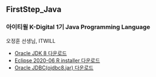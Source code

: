## FirstStep_Java
### 아이티윌 K-Digital 1기 Java Programming Language
오정훈 선생님, ITWILL

* [Oracle JDK 8 다운로드](https://www.oracle.com/java/technologies/downloads/#java8)
* [Eclipse 2020-06 R installer 다운로드](https://www.eclipse.org/downloads/packages/release/2020-06/r)
* [Oracle JDBC(ojdbc8.jar) 다운로드](https://www.oracle.com/database/technologies/appdev/jdbc-downloads.html)
